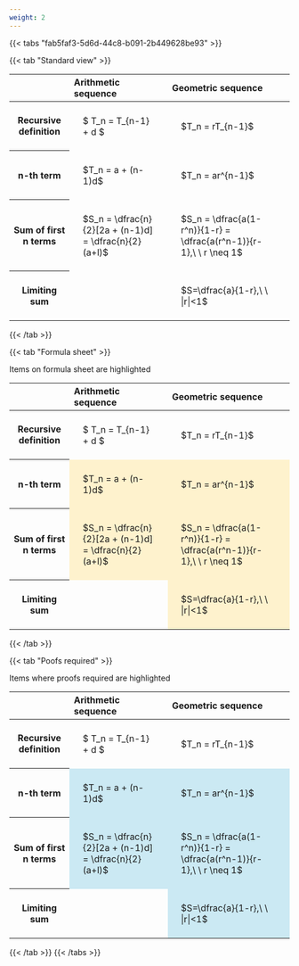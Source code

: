 ```yaml
---
weight: 2
---
```


{{< tabs "fab5faf3-5d6d-44c8-b091-2b449628be93" >}}

{{< tab "Standard view" >}}

<style type="text/css">
#T_0dba9 th.col_heading {
  text-align: left;
  font-size: 1em;
}
#T_0dba9 td {
  text-align: left;
  font-size: 1em;
  padding: 1.5em;
}
</style>
<table id="T_0dba9">
  <thead>
    <tr>
      <th class="blank level0" >&nbsp;</th>
      <th id="T_0dba9_level0_col0" class="col_heading level0 col0" >Arithmetic sequence</th>
      <th id="T_0dba9_level0_col1" class="col_heading level0 col1" >Geometric sequence</th>
    </tr>
  </thead>
  <tbody>
    <tr>
      <th id="T_0dba9_level0_row0" class="row_heading level0 row0" >Recursive definition</th>
      <td id="T_0dba9_row0_col0" class="data row0 col0" >$ T_n = T_{n-1} + d $</td>
      <td id="T_0dba9_row0_col1" class="data row0 col1" >$T_n = rT_{n-1}$</td>
    </tr>
    <tr>
      <th id="T_0dba9_level0_row1" class="row_heading level0 row1" >n-th term</th>
      <td id="T_0dba9_row1_col0" class="data row1 col0" >$T_n = a + (n-1)d$</td>
      <td id="T_0dba9_row1_col1" class="data row1 col1" >$T_n = ar^{n-1}$</td>
    </tr>
    <tr>
      <th id="T_0dba9_level0_row2" class="row_heading level0 row2" >Sum of first n terms</th>
      <td id="T_0dba9_row2_col0" class="data row2 col0" >$S_n = \dfrac{n}{2}[2a + (n-1)d] = \dfrac{n}{2}(a+l)$</td>
      <td id="T_0dba9_row2_col1" class="data row2 col1" >$S_n = \dfrac{a(1-r^n)}{1-r} = \dfrac{a(r^n-1)}{r-1},\ \  r \neq 1$</td>
    </tr>
    <tr>
      <th id="T_0dba9_level0_row3" class="row_heading level0 row3" >Limiting sum</th>
      <td id="T_0dba9_row3_col0" class="data row3 col0" ></td>
      <td id="T_0dba9_row3_col1" class="data row3 col1" >$S=\dfrac{a}{1-r},\ \ |r|<1$</td>
    </tr>
  </tbody>
</table>
{{< /tab >}}

{{< tab "Formula sheet" >}}

Items on formula sheet are highlighted 
<br>
<style type="text/css">
#T_811db th.col_heading {
  text-align: left;
  font-size: 1em;
}
#T_811db td {
  text-align: left;
  font-size: 1em;
  padding: 1.5em;
}
#T_811db_row0_col0, #T_811db_row0_col1, #T_811db_row3_col0 {
  background-color: rgba(0,0,0,0);
}
#T_811db_row1_col0, #T_811db_row1_col1, #T_811db_row2_col0, #T_811db_row2_col1, #T_811db_row3_col1 {
  background-color: rgba(255,194,10, 0.2);
}
</style>
<table id="T_811db">
  <thead>
    <tr>
      <th class="blank level0" >&nbsp;</th>
      <th id="T_811db_level0_col0" class="col_heading level0 col0" >Arithmetic sequence</th>
      <th id="T_811db_level0_col1" class="col_heading level0 col1" >Geometric sequence</th>
    </tr>
  </thead>
  <tbody>
    <tr>
      <th id="T_811db_level0_row0" class="row_heading level0 row0" >Recursive definition</th>
      <td id="T_811db_row0_col0" class="data row0 col0" >$ T_n = T_{n-1} + d $</td>
      <td id="T_811db_row0_col1" class="data row0 col1" >$T_n = rT_{n-1}$</td>
    </tr>
    <tr>
      <th id="T_811db_level0_row1" class="row_heading level0 row1" >n-th term</th>
      <td id="T_811db_row1_col0" class="data row1 col0" >$T_n = a + (n-1)d$</td>
      <td id="T_811db_row1_col1" class="data row1 col1" >$T_n = ar^{n-1}$</td>
    </tr>
    <tr>
      <th id="T_811db_level0_row2" class="row_heading level0 row2" >Sum of first n terms</th>
      <td id="T_811db_row2_col0" class="data row2 col0" >$S_n = \dfrac{n}{2}[2a + (n-1)d] = \dfrac{n}{2}(a+l)$</td>
      <td id="T_811db_row2_col1" class="data row2 col1" >$S_n = \dfrac{a(1-r^n)}{1-r} = \dfrac{a(r^n-1)}{r-1},\ \  r \neq 1$</td>
    </tr>
    <tr>
      <th id="T_811db_level0_row3" class="row_heading level0 row3" >Limiting sum</th>
      <td id="T_811db_row3_col0" class="data row3 col0" ></td>
      <td id="T_811db_row3_col1" class="data row3 col1" >$S=\dfrac{a}{1-r},\ \ |r|<1$</td>
    </tr>
  </tbody>
</table>
{{< /tab >}}

{{< tab "Poofs required" >}}

Items where proofs required are highlighted 
<br>
<style type="text/css">
#T_305bd th.col_heading {
  text-align: left;
  font-size: 1em;
}
#T_305bd td {
  text-align: left;
  font-size: 1em;
  padding: 1.5em;
}
#T_305bd_row0_col0, #T_305bd_row0_col1, #T_305bd_row3_col0 {
  background-color: rgba(0,0,0,0);
}
#T_305bd_row1_col0, #T_305bd_row1_col1, #T_305bd_row2_col0, #T_305bd_row2_col1, #T_305bd_row3_col1 {
  background-color: rgba(0,150,200, 0.2);
}
</style>
<table id="T_305bd">
  <thead>
    <tr>
      <th class="blank level0" >&nbsp;</th>
      <th id="T_305bd_level0_col0" class="col_heading level0 col0" >Arithmetic sequence</th>
      <th id="T_305bd_level0_col1" class="col_heading level0 col1" >Geometric sequence</th>
    </tr>
  </thead>
  <tbody>
    <tr>
      <th id="T_305bd_level0_row0" class="row_heading level0 row0" >Recursive definition</th>
      <td id="T_305bd_row0_col0" class="data row0 col0" >$ T_n = T_{n-1} + d $</td>
      <td id="T_305bd_row0_col1" class="data row0 col1" >$T_n = rT_{n-1}$</td>
    </tr>
    <tr>
      <th id="T_305bd_level0_row1" class="row_heading level0 row1" >n-th term</th>
      <td id="T_305bd_row1_col0" class="data row1 col0" >$T_n = a + (n-1)d$</td>
      <td id="T_305bd_row1_col1" class="data row1 col1" >$T_n = ar^{n-1}$</td>
    </tr>
    <tr>
      <th id="T_305bd_level0_row2" class="row_heading level0 row2" >Sum of first n terms</th>
      <td id="T_305bd_row2_col0" class="data row2 col0" >$S_n = \dfrac{n}{2}[2a + (n-1)d] = \dfrac{n}{2}(a+l)$</td>
      <td id="T_305bd_row2_col1" class="data row2 col1" >$S_n = \dfrac{a(1-r^n)}{1-r} = \dfrac{a(r^n-1)}{r-1},\ \  r \neq 1$</td>
    </tr>
    <tr>
      <th id="T_305bd_level0_row3" class="row_heading level0 row3" >Limiting sum</th>
      <td id="T_305bd_row3_col0" class="data row3 col0" ></td>
      <td id="T_305bd_row3_col1" class="data row3 col1" >$S=\dfrac{a}{1-r},\ \ |r|<1$</td>
    </tr>
  </tbody>
</table>
{{< /tab >}}
{{< /tabs >}}